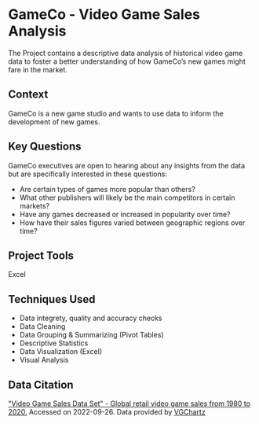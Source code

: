 # GameCo - Video Game Sales Analysis

The Project contains a descriptive data analysis of historical video game data to foster a better understanding of how GameCo’s new games might fare in the market.

## Context
GameCo is a new game studio and wants to use data to inform the development of new games. 

## Key Questions
GameCo executives are open to hearing about any insights from the data but are specifically interested in these questions:

- Are certain types of games more popular than others?
- What other publishers will likely be the main competitors in certain markets?
- Have any games decreased or increased in popularity over time?
- How have their sales figures varied between geographic regions over time?

## Project Tools
Excel

## Techniques Used
- Data integrety, quality and accuracy checks
- Data Cleaning
- Data Grouping & Summarizing (Pivot Tables)
- Descriptive Statistics
- Data Visualization (Excel)
- Visual Analysis

## Data Citation
["Video Game Sales Data Set" - Global retail video game sales from 1980 to 2020.](https://images.careerfoundry.com/public/courses/intro-to-data/E1/vgsales.xlsx)
Accessed on 2022-09-26.
Data provided by [VGChartz](http://vgchartz.com/methodology.php)

